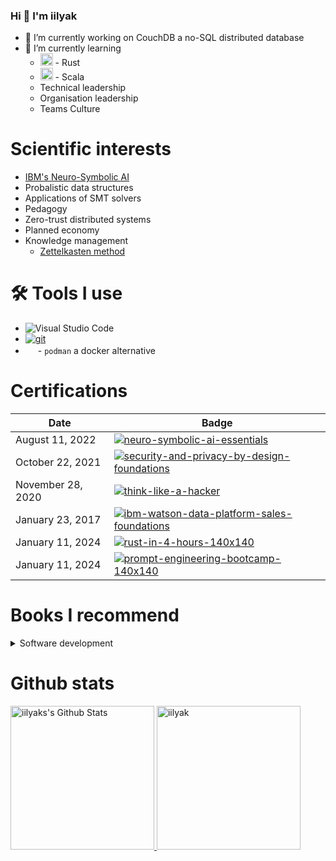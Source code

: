 ### Hi 👋 I'm iilyak

- 🔭 I’m currently working on CouchDB a no-SQL distributed database
- 🌱 I’m currently learning 
  - <img width="20mm" height="20mm" src="https://simpleicons.org/icons/rust.svg"> - Rust
  - <img width="20mm" height="20mm" src="https://simpleicons.org/icons/scala.svg"> - Scala
  - Technical leadership
  - Organisation leadership
  - Teams Culture

# Scientific interests

- [IBM's Neuro-Symbolic AI](https://research.ibm.com/topics/neuro-symbolic-ai)
- Probalistic data structures
- Applications of SMT solvers
- Pedagogy
- Zero-trust distributed systems
- Planned economy
- Knowledge management
  - [Zettelkasten method](https://zettelkasten.de/posts/overview/)
  

# 🛠️ Tools I use

- ![Visual Studio Code](https://img.shields.io/badge/-Visual%20Studio%20Code-05122A?style=flat&logo=visual-studio-code&logoColor=007ACC)&nbsp;
- [![git](https://badgen.net/badge/icon/git?icon=git&label)](https://git-scm.com)
- [<img width="16mm" height="16mm" src="https://simpleicons.org/icons/podman.svg">](https://podman.io/) - `podman` a docker alternative

# Certifications

|Date               | Badge | 
|-------------------|-------|
| August 11, 2022   | [![neuro-symbolic-ai-essentials](https://user-images.githubusercontent.com/9804420/186943576-b06ce744-4310-4b16-a602-dc7f0d326538.png)](https://www.credly.com/badges/1b318260-cca1-4b49-93c3-4cee8f832b19/public_url) |
| October 22, 2021  | [![security-and-privacy-by-design-foundations](https://user-images.githubusercontent.com/9804420/186944197-0d1cbb70-881a-448e-93f7-78e4350635eb.png)](https://www.credly.com/badges/515c7255-d3b0-493b-9560-52804ac98dfb/public_url) |
| November 28, 2020 | [![think-like-a-hacker](https://user-images.githubusercontent.com/9804420/186944711-4ada183e-e3d9-42a0-af2a-05723c34e8a0.png)](https://www.credly.com/badges/dbe861bc-c683-4d84-bd74-23813ec983d6/public_url) |
| January 23, 2017  | [![ibm-watson-data-platform-sales-foundations](https://user-images.githubusercontent.com/9804420/186945564-cac6b0a6-6aa2-4a64-aba5-93cec4db6a3c.png)](https://www.credly.com/badges/297a6480-31a3-43c3-90dd-bd41549d27a3/public_url) |
| January 11, 2024  | [![rust-in-4-hours-140x140](https://github.com/iilyak/iilyak/assets/9804420/9c09eaf1-6606-477f-8238-82f0b1aa9b70)](https://www.credly.com/badges/4e001830-6317-49b2-826e-84e6c6938abc/public_url) |
| January 11, 2024  | [![prompt-engineering-bootcamp-140x140](https://github.com/iilyak/iilyak/assets/9804420/729c66ef-d1af-4c2e-bd3c-f22e7e7d0c3e)](https://www.credly.com/badges/63bd63ea-4441-460b-bcd9-66c8e6e9d8c8/public_url) |


# Books I recommend

<details>
<summary>
Software development
</summary>
  </br>
![rust-in-4-hours](https://github.com/iilyak/iilyak/assets/9804420/ac63d2d8-7c36-40c6-a838-a54f9f2fdaa7)

  - [Why Programs Fail, 2nd Edition by Andreas Zeller, July 2009](https://learning.oreilly.com/library/view/why-programs-fail/9780123745156/)
  - [Clean Code: A Handbook of Agile Software Craftsmanship by Robert C. Martin, August 2008](https://www.oreilly.com/library/view/clean-code-a/9780136083238/)
  - [Refactoring: Improving the Design of Existing Code by Martin Fowler, November 2018](https://www.oreilly.com/library/view/refactoring-improving-the/9780134757681/)
  - [Purely Functional Data Structures by Chris Okasaki, 1998](https://www.cambridge.org/core/books/purely-functional-data-structures/0409255DA1B48FA731859AC72E34D494)

</details>

# Github stats

<a href="https://github.com/anuraghazra/github-readme-stats">
	 <img 
        alt="iilyaks's Github Stats" 
        src="https://github-readme-stats.vercel.app/api?username=iilyak&show_icons=true&locale=en&theme=tokyonight&layout=compact" 
        height="230px"/>
</a>

<img src="https://github-readme-stats.vercel.app/api/top-langs?username=iilyak&langs_count=10&show_icons=true&locale=en&theme=tokyonight" alt="iilyak" height="230px"/>
